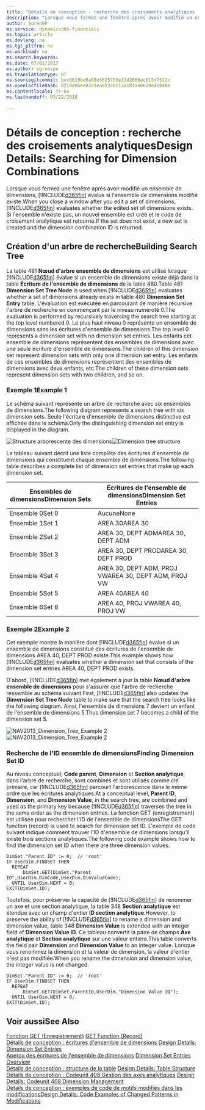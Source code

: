 ```yaml
---
title: "Détails de conception - recherche des croisements analytiques | Microsoft Docs"
description: "Lorsque vous fermez une fenêtre après avoir modifié un ensemble de dimensions, Finance and Operations, Business edition évalue si l'ensemble de dimensions modifié existe. Si l'ensemble n'existe pas, un nouvel ensemble est créé et le code de croisement analytique est retourné."
author: SorenGP
ms.service: dynamics365-financials
ms.topic: article
ms.devlang: na
ms.tgt_pltfrm: na
ms.workload: na
ms.search.keywords: 
ms.date: 07/01/2017
ms.author: sgroespe
ms.translationtype: HT
ms.sourcegitcommit: bec0619be0a65e3625759e13d2866ac615d7513c
ms.openlocfilehash: 821ddebee02d1ea922c0c13a181ae0e29e4eb40e
ms.contentlocale: fr-be
ms.lasthandoff: 03/22/2018

---
```

# <a name="design-details-searching-for-dimension-combinations"></a><span data-ttu-id="2e49f-104">Détails de conception : recherche des croisements analytiques</span><span class="sxs-lookup"><span data-stu-id="2e49f-104">Design Details: Searching for Dimension Combinations</span></span>
<span data-ttu-id="2e49f-105">Lorsque vous fermez une fenêtre après avoir modifié un ensemble de dimensions, [!INCLUDE[d365fin](includes/d365fin_md.md)] évalue si l'ensemble de dimensions modifié existe.</span><span class="sxs-lookup"><span data-stu-id="2e49f-105">When you close a window after you edit a set of dimensions, [!INCLUDE[d365fin](includes/d365fin_md.md)] evaluates whether the edited set of dimensions exists.</span></span> <span data-ttu-id="2e49f-106">Si l'ensemble n'existe pas, un nouvel ensemble est créé et le code de croisement analytique est retourné.</span><span class="sxs-lookup"><span data-stu-id="2e49f-106">If the set does not exist, a new set is created and the dimension combination ID is returned.</span></span>  

## <a name="building-search-tree"></a><span data-ttu-id="2e49f-107">Création d'un arbre de recherche</span><span class="sxs-lookup"><span data-stu-id="2e49f-107">Building Search Tree</span></span>  
 <span data-ttu-id="2e49f-108">La table 481 **Nœud d'arbre ensemble de dimensions** est utilisé lorsque [!INCLUDE[d365fin](includes/d365fin_md.md)] évalue si un ensemble de dimensions existe déjà dans la table **Écriture de l'ensemble de dimensions** de la table 480.</span><span class="sxs-lookup"><span data-stu-id="2e49f-108">Table 481 **Dimension Set Tree Node** is used when [!INCLUDE[d365fin](includes/d365fin_md.md)] evaluates whether a set of dimensions already exists in table 480 **Dimension Set Entry** table.</span></span> <span data-ttu-id="2e49f-109">L'évaluation est exécutée en parcourant de manière récursive l'arbre de recherche en commençant par le niveau numéroté 0.</span><span class="sxs-lookup"><span data-stu-id="2e49f-109">The evaluation is performed by recursively traversing the search tree starting at the top level numbered 0.</span></span> <span data-ttu-id="2e49f-110">Le plus haut niveau 0 représente un ensemble de dimensions sans les écritures d'ensemble de dimensions.</span><span class="sxs-lookup"><span data-stu-id="2e49f-110">The top level 0 represents a dimension set with no dimension set entries.</span></span> <span data-ttu-id="2e49f-111">Les enfants cet ensemble de dimensions représentent des ensembles de dimensions avec une seule écriture d'ensemble de dimensions.</span><span class="sxs-lookup"><span data-stu-id="2e49f-111">The children of this dimension set represent dimension sets with only one dimension set entry.</span></span> <span data-ttu-id="2e49f-112">Les enfants de ces ensembles de dimensions représentent des ensembles de dimensions avec deux enfants, etc.</span><span class="sxs-lookup"><span data-stu-id="2e49f-112">The children of these dimension sets represent dimension sets with two children, and so on.</span></span>  

### <a name="example-1"></a><span data-ttu-id="2e49f-113">Exemple 1</span><span class="sxs-lookup"><span data-stu-id="2e49f-113">Example 1</span></span>  
 <span data-ttu-id="2e49f-114">Le schéma suivant représente un arbre de recherche avec six ensembles de dimensions.</span><span class="sxs-lookup"><span data-stu-id="2e49f-114">The following diagram represents a search tree with six dimension sets.</span></span> <span data-ttu-id="2e49f-115">Seule l'écriture d'ensemble de dimensions distinctive est affichée dans le schéma.</span><span class="sxs-lookup"><span data-stu-id="2e49f-115">Only the distinguishing dimension set entry is displayed in the diagram.</span></span>  

 <span data-ttu-id="2e49f-116">![Structure arborescente des dimensions](media/nav2013_dimension_tree.png "NAV2013_Dimension_Tree")</span><span class="sxs-lookup"><span data-stu-id="2e49f-116">![Dimension tree structure](media/nav2013_dimension_tree.png "NAV2013_Dimension_Tree")</span></span>  

 <span data-ttu-id="2e49f-117">Le tableau suivant décrit une liste complète des écritures d'ensemble de dimensions qui constituent chaque ensemble de dimensions.</span><span class="sxs-lookup"><span data-stu-id="2e49f-117">The following table describes a complete list of dimension set entries that make up each dimension set.</span></span>  

|<span data-ttu-id="2e49f-118">Ensembles de dimensions</span><span class="sxs-lookup"><span data-stu-id="2e49f-118">Dimension Sets</span></span>|<span data-ttu-id="2e49f-119">Écritures de l'ensemble de dimensions</span><span class="sxs-lookup"><span data-stu-id="2e49f-119">Dimension Set Entries</span></span>|  
|--------------------|---------------------------|  
|<span data-ttu-id="2e49f-120">Ensemble 0</span><span class="sxs-lookup"><span data-stu-id="2e49f-120">Set 0</span></span>|<span data-ttu-id="2e49f-121">Aucune</span><span class="sxs-lookup"><span data-stu-id="2e49f-121">None</span></span>|  
|<span data-ttu-id="2e49f-122">Ensemble 1</span><span class="sxs-lookup"><span data-stu-id="2e49f-122">Set 1</span></span>|<span data-ttu-id="2e49f-123">AREA 30</span><span class="sxs-lookup"><span data-stu-id="2e49f-123">AREA 30</span></span>|  
|<span data-ttu-id="2e49f-124">Ensemble 2</span><span class="sxs-lookup"><span data-stu-id="2e49f-124">Set 2</span></span>|<span data-ttu-id="2e49f-125">AREA 30, DEPT ADM</span><span class="sxs-lookup"><span data-stu-id="2e49f-125">AREA 30, DEPT ADM</span></span>|  
|<span data-ttu-id="2e49f-126">Ensemble 3</span><span class="sxs-lookup"><span data-stu-id="2e49f-126">Set 3</span></span>|<span data-ttu-id="2e49f-127">AREA 30, DEPT PROD</span><span class="sxs-lookup"><span data-stu-id="2e49f-127">AREA 30, DEPT PROD</span></span>|  
|<span data-ttu-id="2e49f-128">Ensemble 4</span><span class="sxs-lookup"><span data-stu-id="2e49f-128">Set 4</span></span>|<span data-ttu-id="2e49f-129">AREA 30, DEPT ADM, PROJ VW</span><span class="sxs-lookup"><span data-stu-id="2e49f-129">AREA 30, DEPT ADM, PROJ VW</span></span>|  
|<span data-ttu-id="2e49f-130">Ensemble 5</span><span class="sxs-lookup"><span data-stu-id="2e49f-130">Set 5</span></span>|<span data-ttu-id="2e49f-131">AREA 40</span><span class="sxs-lookup"><span data-stu-id="2e49f-131">AREA 40</span></span>|  
|<span data-ttu-id="2e49f-132">Ensemble 6</span><span class="sxs-lookup"><span data-stu-id="2e49f-132">Set 6</span></span>|<span data-ttu-id="2e49f-133">AREA 40, PROJ VW</span><span class="sxs-lookup"><span data-stu-id="2e49f-133">AREA 40, PROJ VW</span></span>|  

### <a name="example-2"></a><span data-ttu-id="2e49f-134">Exemple 2</span><span class="sxs-lookup"><span data-stu-id="2e49f-134">Example 2</span></span>  
 <span data-ttu-id="2e49f-135">Cet exemple montre la manière dont [!INCLUDE[d365fin](includes/d365fin_md.md)] évalue si un ensemble de dimensions constitué des écritures de l'ensemble de dimensions AREA 40, DEPT PROD existe.</span><span class="sxs-lookup"><span data-stu-id="2e49f-135">This example shows how [!INCLUDE[d365fin](includes/d365fin_md.md)] evaluates whether a dimension set that consists of the dimension set entries AREA 40, DEPT PROD exists.</span></span>  

 <span data-ttu-id="2e49f-136">D'abord, [!INCLUDE[d365fin](includes/d365fin_md.md)] met également à jour la table **Nœud d'arbre ensemble de dimensions** pour s'assurer que l'arbre de recherche ressemble au schéma suivant.</span><span class="sxs-lookup"><span data-stu-id="2e49f-136">First, [!INCLUDE[d365fin](includes/d365fin_md.md)] also updates the **Dimension Set Tree Node** table to make sure that the search tree looks like the following diagram.</span></span> <span data-ttu-id="2e49f-137">Ainsi, l'ensemble de dimensions 7 devient un enfant de l'ensemble de dimensions 5.</span><span class="sxs-lookup"><span data-stu-id="2e49f-137">Thus dimension set 7 becomes a child of the dimension set 5.</span></span>  

 <span data-ttu-id="2e49f-138">![NAV2013&#95;Dimension&#95;Tree&#95;Example 2](media/nav2013_dimension_tree_example2.png "NAV2013_Dimension_Tree_Example2")</span><span class="sxs-lookup"><span data-stu-id="2e49f-138">![NAV2013&#95;Dimension&#95;Tree&#95;Example 2](media/nav2013_dimension_tree_example2.png "NAV2013_Dimension_Tree_Example2")</span></span>  

### <a name="finding-dimension-set-id"></a><span data-ttu-id="2e49f-139">Recherche de l'ID ensemble de dimensions</span><span class="sxs-lookup"><span data-stu-id="2e49f-139">Finding Dimension Set ID</span></span>  
 <span data-ttu-id="2e49f-140">Au niveau conceptuel, **Code parent**, **Dimension** et **Section analytique**, dans l'arbre de recherche, sont combinés et sont utilisés comme clé primaire, car [!INCLUDE[d365fin](includes/d365fin_md.md)] parcourt l'arborescence dans le même ordre que les écritures analytiques.</span><span class="sxs-lookup"><span data-stu-id="2e49f-140">At a conceptual level, **Parent ID**, **Dimension**, and **Dimension Value**, in the search tree, are combined and used as the primary key because [!INCLUDE[d365fin](includes/d365fin_md.md)] traverses the tree in the same order as the dimension entries.</span></span> <span data-ttu-id="2e49f-141">La fonction GET (enregistrement) est utilisée pour rechercher l'ID de l'ensemble de dimensions</span><span class="sxs-lookup"><span data-stu-id="2e49f-141">The GET function (record) is used to search for dimension set ID.</span></span> <span data-ttu-id="2e49f-142">L'exemple de code suivant indique comment trouver l'ID d'ensemble de dimensions lorsqu'il existe trois sections analytiques.</span><span class="sxs-lookup"><span data-stu-id="2e49f-142">The following code example shows how to find the dimension set ID when there are three dimension values.</span></span>  

```  
DimSet."Parent ID" := 0;  // 'root'  
IF UserDim.FINDSET THEN  
  REPEAT  
      DimSet.GET(DimSet."Parent ID",UserDim.DimCode,UserDim.DimValueCode);  
  UNTIL UserDim.NEXT = 0;  
EXIT(DimSet.ID);  

```  

 <span data-ttu-id="2e49f-143">Toutefois, pour préserver la capacité de [!INCLUDE[d365fin](includes/d365fin_md.md)] de renommer un axe et une section analytique, la table 348 **Section analytique** est étendue avec un champ d'entier **ID section analytique**.</span><span class="sxs-lookup"><span data-stu-id="2e49f-143">However, to preserve the ability of [!INCLUDE[d365fin](includes/d365fin_md.md)] to rename a dimension and dimension value, table 348 **Dimension Value** is extended with an integer field of **Dimension Value ID**.</span></span> <span data-ttu-id="2e49f-144">Ce tableau convertit la paire de champs **Axe analytique** et **Section analytique** sur une valeur entière.</span><span class="sxs-lookup"><span data-stu-id="2e49f-144">This table converts the field pair **Dimension** and **Dimension Value** to an integer value.</span></span> <span data-ttu-id="2e49f-145">Lorsque vous renommez la dimension et la valeur de dimension, la valeur d'entier n'est pas modifiée.</span><span class="sxs-lookup"><span data-stu-id="2e49f-145">When you rename the dimension and dimension value, the integer value is not changed.</span></span>  

```  
DimSet."Parent ID" := 0;  // 'root'  
IF UserDim.FINDSET THEN  
  REPEAT  
      DimSet.GET(DimSet.ParentID,UserDim."Dimension Value ID");  
  UNTIL UserDim.NEXT = 0;  
EXIT(DimSet.ID);  

```  

## <a name="see-also"></a><span data-ttu-id="2e49f-146">Voir aussi</span><span class="sxs-lookup"><span data-stu-id="2e49f-146">See Also</span></span>  
 <span data-ttu-id="2e49f-147">[Fonction GET (Enregistrement)](/dynamics-nav/GET-Function--Record-)  </span><span class="sxs-lookup"><span data-stu-id="2e49f-147">[GET Function (Record)](/dynamics-nav/GET-Function--Record-)  </span></span>  
 <span data-ttu-id="2e49f-148">[Détails de conception : écritures d'ensemble de dimensions](design-details-dimension-set-entries.md) </span><span class="sxs-lookup"><span data-stu-id="2e49f-148">[Design Details: Dimension Set Entries](design-details-dimension-set-entries.md) </span></span>  
 <span data-ttu-id="2e49f-149">[Aperçu des écritures de l'ensemble de dimensions](design-details-dimension-set-entries-overview.md) </span><span class="sxs-lookup"><span data-stu-id="2e49f-149">[Dimension Set Entries Overview](design-details-dimension-set-entries-overview.md) </span></span>  
 <span data-ttu-id="2e49f-150">[Détails de conception : structure de la table](design-details-table-structure.md) </span><span class="sxs-lookup"><span data-stu-id="2e49f-150">[Design Details: Table Structure](design-details-table-structure.md) </span></span>  
 <span data-ttu-id="2e49f-151">[Détails de conception : Codeunit 408 Gestion des axes analytiques](design-details-codeunit-408-dimension-management.md) </span><span class="sxs-lookup"><span data-stu-id="2e49f-151">[Design Details: Codeunit 408 Dimension Management](design-details-codeunit-408-dimension-management.md) </span></span>  
 [<span data-ttu-id="2e49f-152">Détails de conception : exemples de code de motifs modifiés dans les modifications</span><span class="sxs-lookup"><span data-stu-id="2e49f-152">Design Details: Code Examples of Changed Patterns in Modifications</span></span>](design-details-code-examples-of-changed-patterns-in-modifications.md)

